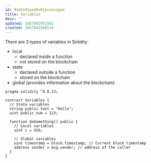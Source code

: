 ```yaml
---
id: 9zd4i83yed6x0jpsuexsgoe
title: Variables
desc: ''
updated: 1657942951561
created: 1657942568516
---
```


There are 3 types of variables in Solidity:
- local
  - declared inside a function
  - not stored on the blockchain
- state
  - declared outside a function
  - stored on the blockchain
- global (provides information about the blockchain)

```solidity
pragma solidity ^0.8.13;

contract Variables {
  // State variables
  string public text = "Hello";
  uint public num = 123;

  function doSomething() public {
    // Local variables
    uint i = 456;

    // Global variables
    uint timestamp = block.timestamp; // Current block timestamp
    address sender = msg.sender; // address of the caller
  }
}

```